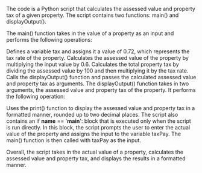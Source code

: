 The code is a Python script that calculates the assessed value and property tax of a given property. The script contains two functions: main() and displayOutput().

The main() function takes in the value of a property as an input and performs the following operations:

Defines a variable tax and assigns it a value of 0.72, which represents the tax rate of the property.
Calculates the assessed value of the property by multiplying the input value by 0.6.
Calculates the total property tax by dividing the assessed value by 100 and then multiplying it by the tax rate.
Calls the displayOutput() function and passes the calculated assessed value and property tax as arguments.
The displayOutput() function takes in two arguments, the assessed value and property tax of the property. It performs the following operation:

Uses the print() function to display the assessed value and property tax in a formatted manner, rounded up to two decimal places.
The script also contains an if __name__ == '__main__': block that is executed only when the script is run directly. In this block, the script prompts the user to enter the actual value of the property and assigns the input to the variable taxPay. The main() function is then called with taxPay as the input.

Overall, the script takes in the actual value of a property, calculates the assessed value and property tax, and displays the results in a formatted manner.
